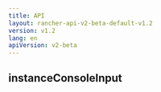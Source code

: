 ```yaml
---
title: API
layout: rancher-api-v2-beta-default-v1.2
version: v1.2
lang: en
apiVersion: v2-beta
---
```


## instanceConsoleInput



<br>

